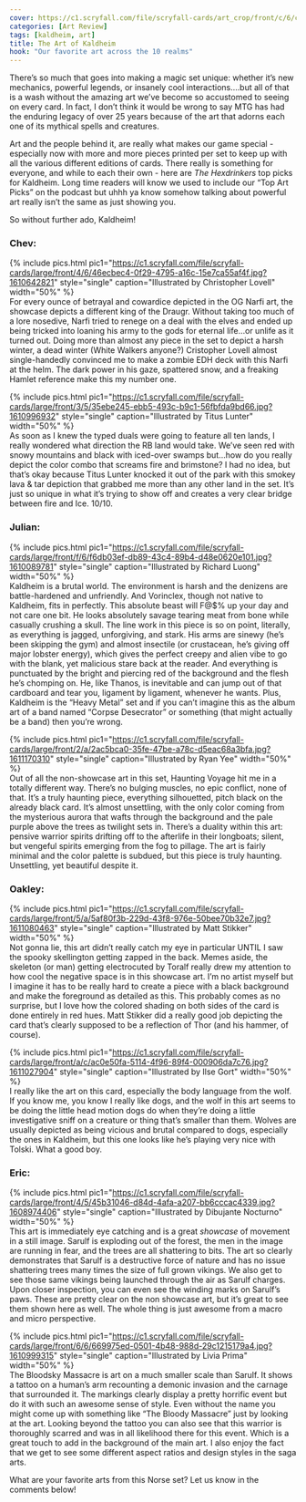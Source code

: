 ```yaml
---
cover: https://c1.scryfall.com/file/scryfall-cards/art_crop/front/c/6/c60fbc33-6198-4661-967e-cc94f2788e4a.jpg?1610996876
categories: [Art Review]
tags: [kaldheim, art]
title: The Art of Kaldheim
hook: "Our favorite art across the 10 realms"
---
```

There’s so much that goes into making a magic set unique: whether it’s new mechanics, powerful legends, or insanely cool interactions….but all of that is a wash without the amazing art we’ve become so accustomed to seeing on every card. In fact, I don’t think it would be wrong to say MTG has had the enduring legacy of over 25 years because of the art that adorns each one of its mythical spells and creatures. 

Art and the people behind it, are really what makes our game special - especially now with more and more pieces printed per set to keep up with all the various different editions of cards. There really is something for everyone, and while to each their own - here are *The Hexdrinkers* top picks for Kaldheim. Long time readers will know we used to include our “Top Art Picks” on the podcast but uhhh ya know somehow talking about powerful art really isn’t the same as just showing you.

So without further ado, Kaldheim!

<h3>Chev:</h3>

{% include pics.html
pic1="https://c1.scryfall.com/file/scryfall-cards/large/front/4/6/46ecbec4-0f29-4795-a16c-15e7ca55af4f.jpg?1610642821" 
style="single"
caption="Illustrated by Christopher Lovell"
width="50%" %}
<br />
For every ounce of betrayal and cowardice depicted in the OG Narfi art, the showcase depicts a different king of the Draugr. Without taking too much of a lore nosedive, Narfi tried to renege on a deal with the elves and ended up being tricked into loaning his army to the gods for eternal life...or unlife as it turned out. Doing more than almost any piece in the set to depict a harsh winter, a dead winter (White Walkers anyone?) Cristopher Lovell almost single-handedly convinced me to make a zombie EDH deck with this Narfi at the helm. The dark power in his gaze, spattered snow, and a freaking Hamlet reference make this my number one.

{% include pics.html
pic1="https://c1.scryfall.com/file/scryfall-cards/large/front/3/5/35ebe245-ebb5-493c-b9c1-56fbfda9bd66.jpg?1610996932" 
style="single"
caption="Illustrated by Titus Lunter"
width="50%" %}
<br />
As soon as I knew the typed duals were going to feature all ten lands, I really wondered what direction the RB land would take. We’ve seen red with snowy mountains and black with iced-over swamps but...how do you really depict the color combo that screams fire and brimstone? I had no idea, but that’s okay because Titus Lunter knocked it out of the park with this smokey lava & tar depiction that grabbed me more than any other land in the set. It’s just so unique in what it’s trying to show off and creates a very clear bridge between fire and Ice. 10/10.

<h3>Julian:</h3>

{% include pics.html
pic1="https://c1.scryfall.com/file/scryfall-cards/large/front/f/6/f6db03ef-db89-43c4-89b4-d48e0620e101.jpg?1610089781" 
style="single"
caption="Illustrated by Richard Luong"
width="50%" %}
<br />
Kaldheim is a brutal world. The environment is harsh and the denizens are battle-hardened and unfriendly. And Vorinclex, though not native to Kaldheim, fits in perfectly. This absolute beast will F@$% up your day and not care one bit. He looks absolutely savage tearing meat from bone while casually crushing a skull. The line work in this piece is so on point, literally, as everything is jagged, unforgiving, and stark. His arms are sinewy (he’s been skipping the gym) and almost insectile (or crustacean, he’s giving off major lobster energy), which gives the perfect creepy and alien vibe to go with the blank, yet malicious stare back at the reader. And everything is punctuated by the bright and piercing red of the background and the flesh he’s chomping on. He, like Thanos, is inevitable and can jump out of that cardboard and tear you, ligament by ligament, whenever he wants. Plus, Kaldheim is the “Heavy Metal” set and if you can’t imagine this as the album art of a band named “Corpse Desecrator” or something (that might actually be a band) then you’re wrong.   

{% include pics.html
pic1="https://c1.scryfall.com/file/scryfall-cards/large/front/2/a/2ac5bca0-35fe-47be-a78c-d5eac68a3bfa.jpg?1611170310" 
style="single"
caption="Illustrated by Ryan Yee"
width="50%" %}
<br />
Out of all the non-showcase art in this set, Haunting Voyage hit me in a totally different way. There’s no bulging muscles, no epic conflict, none of that. It’s a truly haunting piece, everything silhouetted, pitch black on the already black card. It’s almost unsettling, with the only color coming from the mysterious aurora that wafts through the background and the pale purple above the trees as twilight sets in. There’s a duality within this art: pensive warrior spirits drifting off to the afterlife in their longboats; silent, but vengeful spirits emerging from the fog to pillage. The art is fairly minimal and the color palette is subdued, but this piece is truly haunting. Unsettling, yet beautiful despite it.

<h3>Oakley:</h3>

{% include pics.html
pic1="https://c1.scryfall.com/file/scryfall-cards/large/front/5/a/5af80f3b-229d-43f8-976e-50bee70b32e7.jpg?1611080463" 
style="single"
caption="Illustrated by Matt Stikker"
width="50%" %}
<br />
Not gonna lie, this art didn’t really catch my eye in particular UNTIL I saw the spooky skellington getting zapped in the back. Memes aside, the skeleton (or man) getting electrocuted by Toralf really drew my attention to how cool the negative space is in this showcase art. I’m no artist myself but I imagine it has to be really hard to create a piece with a black background and make the foreground as detailed as this. This probably comes as no surprise, but I love how the colored shading on both sides of the card is done entirely in red hues. Matt Stikker did a really good job depicting the card that’s clearly supposed to be a reflection of Thor (and his hammer, of course).

{% include pics.html
pic1="https://c1.scryfall.com/file/scryfall-cards/large/front/a/c/ac0e50fa-5114-4f96-89f4-000906da7c76.jpg?1611027904" 
style="single"
caption="Illustrated by Ilse Gort"
width="50%" %}
<br />
I really like the art on this card, especially the body language from the wolf. If you know me, you know I really like dogs, and the wolf in this art seems to be doing the little head motion dogs do when they’re doing a little investigative sniff on a creature or thing that’s smaller than them. Wolves are usually depicted as being vicious and brutal compared to dogs, especially the ones in Kaldheim, but this one looks like he’s playing very nice with Tolski. What a good boy.


<h3>Eric:</h3>

{% include pics.html
pic1="https://c1.scryfall.com/file/scryfall-cards/large/front/4/5/45b31046-d84d-4afa-a207-bb6cccac4339.jpg?1608974406" 
style="single"
caption="Illustrated by  Dibujante Nocturno"
width="50%" %}
<br />
This art is immediately eye catching and is a great *showcase* of movement in a still image. Sarulf is exploding out of the forest, the men in the image are running in fear, and the trees are all shattering to bits. The art so clearly demonstrates that Sarulf is a destructive force of nature and has no issue shattering trees many times the size of full grown vikings. We also get to see those same vikings being launched through the air as Sarulf charges. Upon closer inspection, you can even see the winding marks on Sarulf’s paws. These are pretty clear on the non showcase art, but it’s great to see them shown here as well. The whole thing is just awesome from a macro and micro perspective.

{% include pics.html
pic1="https://c1.scryfall.com/file/scryfall-cards/large/front/6/6/669975ed-0501-4b48-988d-29c1215179a4.jpg?1610999315" 
style="single"
caption="Illustrated by Livia Prima"
width="50%" %}
<br />
The Bloodsky Massacre is art on a much smaller scale than Sarulf. It shows a tattoo on a human’s arm recounting a demonic invasion and the carnage that surrounded it. The markings clearly display a pretty horrific event but do it with such an awesome sense of style. Even without the name you might come up with something like “The Bloody Massacre” just by looking at the art. Looking beyond the tattoo you can also see that this warrior is thoroughly scarred and was in all likelihood there for this event. Which is a great touch to add in the background of the main art. I also enjoy the fact that we get to see some different aspect ratios and design styles in the saga arts. 

What are your favorite arts from this Norse set? Let us know in the comments below!